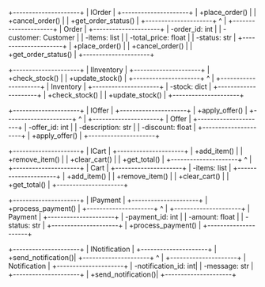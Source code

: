 +---------------------+
|      IOrder         |
+---------------------+
| +place_order()      |
| +cancel_order()     |
| +get_order_status() |
+---------------------+
         ^
         |
+---------------------+
|      Order          |
+---------------------+
| -order_id: int      |
| -customer: Customer |
| -items: list        |
| -total_price: float |
| -status: str        |
+---------------------+
| +place_order()      |
| +cancel_order()     |
| +get_order_status() |
+---------------------+

+---------------------+
|    IInventory       |
+---------------------+
| +check_stock()      |
| +update_stock()     |
+---------------------+
         ^
         |
+---------------------+
|    Inventory        |
+---------------------+
| -stock: dict        |
+---------------------+
| +check_stock()      |
| +update_stock()     |
+---------------------+

+---------------------+
|     IOffer          |
+---------------------+
| +apply_offer()      |
+---------------------+
         ^
         |
+---------------------+
|      Offer          |
+---------------------+
| -offer_id: int      |
| -description: str   |
| -discount: float    |
+---------------------+
| +apply_offer()      |
+---------------------+

+---------------------+
|     ICart           |
+---------------------+
| +add_item()         |
| +remove_item()      |
| +clear_cart()       |
| +get_total()        |
+---------------------+
         ^
         |
+---------------------+
|      Cart           |
+---------------------+
| -items: list        |
+---------------------+
| +add_item()         |
| +remove_item()      |
| +clear_cart()       |
| +get_total()        |
+---------------------+

+---------------------+
|    IPayment         |
+---------------------+
| +process_payment()  |
+---------------------+
         ^
         |
+---------------------+
|     Payment         |
+---------------------+
| -payment_id: int    |
| -amount: float      |
| -status: str        |
+---------------------+
| +process_payment()  |
+---------------------+

+---------------------+
|    INotification    |
+---------------------+
| +send_notification()|
+---------------------+
         ^
         |
+---------------------+
|   Notification      |
+---------------------+
| -notification_id: int|
| -message: str       |
+---------------------+
| +send_notification()|
+---------------------+
